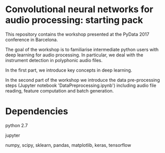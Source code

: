 # Convolutional neural networks for audio processing: starting pack
This repository contains the workshop presented at the PyData 2017 conference in Barcelona. 

The goal of the workshop is to familiarise intermediate python users with deep learning for audio processing. In particular, we deal with the instrument detection in polyphonic audio files.

In the first part, we introduce key concepts in deep learning.

In the second part of the workshop we introduce the data pre-processing steps (Jupyter notebook 'DataPreprocessing.ipynb') including audio file reading, feature computation and batch generation.

# Dependencies 
python 2.7

jupyter

numpy, scipy, sklearn, pandas, matplotlib, keras, tensorflow
